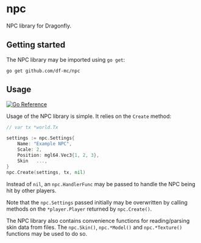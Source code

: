 # npc
NPC library for Dragonfly.

## Getting started
The NPC library may be imported using `go get`:
```
go get github.com/df-mc/npc
```

## Usage
[![Go Reference](https://pkg.go.dev/badge/github.com/df-mc/npc.svg)](https://pkg.go.dev/github.com/df-mc/npc)

Usage of the NPC library is simple. It relies on the `Create` method:

```go
// var tx *world.Tx

settings := npc.Settings{
    Name: "Example NPC",
    Scale: 2,
    Position: mgl64.Vec3{1, 2, 3},
    Skin   ...,
}
npc.Create(settings, tx, nil)
```
Instead of `nil`, an `npc.HandlerFunc` may be passed to handle the NPC being hit by other
players.

Note that the `npc.Settings` passed initially may be overwritten by calling methods on
the `*player.Player` returned by `npc.Create()`.

The NPC library also contains convenience functions for reading/parsing skin data from files.
The `npc.Skin()`, `npc.*Model()` and `npc.*Texture()` functions may be used to do so.